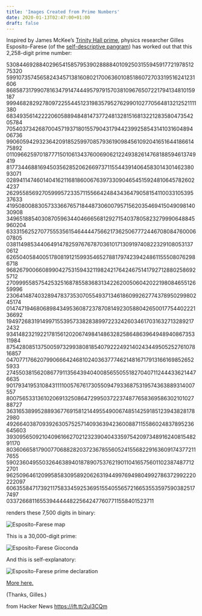 ```yaml
---
title: 'Images Created from Prime Numbers'
date: 2020-01-13T02:47:00+01:00
draft: false
---
```


Inspired by James McKee’s [Trinity Hall prime](https://www.futilitycloset.com/2017/09/10/trinity-hall-prime/), physics researcher Gilles Esposito-Farese (of the [self-descriptive pangram](https://www.futilitycloset.com/2019/12/17/a-new-find/)) has worked out that this 2,258-digit prime number:

53084469288402965415857953902888840109250315594591772197851275320  
59910735745658243457138160802170063601085186072703319516241231606  
86858731799078163479147444957979157038109676507221794134810159187  
99946828292780972255445123198357952762990102770564813212521111380  
68349356142222060588948481473772481328151681322128358047354205784  
70540373426870045719371801557904317944239925854314103160489406736  
99060594293236420918525997085793619098456109204165164418661475892  
01109662597018777150106134376006906212249382614768188594613749419  
81773446881694503562852062669737115544391406458301430146238093071  
02894114746014041621168186006763973309046545159248106457826024237  
26295585692705999572335711556642484343647905815411003310539537633  
41950800883057333667657184487306007957156203546941504909814030908  
34965188540308705963440466656812927154037805823279990648845960204  
63331562527077555356154644447566217362506777244670808476000607805  
03811498534406491478259767678703610171309197408223291080531370612  
62650405840051780819121599354652788179742394248611555080762986718  
96826790066089904275315943211982421764246751417927128802586925712  
27099955857542532516878558368313422620050604202219808465512659996  
23064148740328947837353070554937134618609926277437895029980245174  
01474719468068984349536087237870814923058804265001775440222136692  
19497268319149971553957338283899722324260346170316327132892172432  
93414823219221781561202067498414863282586486396494894086735311984  
87542808513750059732993808185407922249214024344950525276107816857  
04707717662079906664246810240363777462148167179131661698526525933  
27455038156208677911356439404008565505518270407112444336214476635  
90179341953108431111005767617305509479336875319574363889314007557  
80075653313610206913250864729950372237487765836958630210102788727  
36316538995288936776915812144955490067485142591851239438281782980  
49266403870939263057525714093639423600887115586024837895236645603  
39309565092104096166270212323904043359754209734891624081548291170  
80360665817900770688282037236785560524155682291636091743772117655  
59023604955032646389401878907537621901104165756011023874877122701  
96250964612099585830958920626319449976949804992786372992220222097  
60635584717392117583345925369515540556572166535535975903825177497  
033726681165539444448225642477607711558401523711

renders these 7,500 digits in binary:

![Esposito-Farese map](https://www.futilitycloset.com/wp-content/uploads/2020/01/2020-01-12-more-prime-images-1.png)

This is a 30,000-digit prime:

![Esposito-Farese Gioconda](https://www.futilitycloset.com/wp-content/uploads/2020/01/2020-01-12-more-prime-images-2.png)

And this is self-explanatory:

![Esposito-Farese prime declaration](https://www.futilitycloset.com/wp-content/uploads/2020/01/2020-01-12-more-prime-images-3.png)

[More here.](http://www.gef.free.fr/oulipo34.html#date060120)

(Thanks, Gilles.)

  
  
from Hacker News https://ift.tt/2uI3CQm